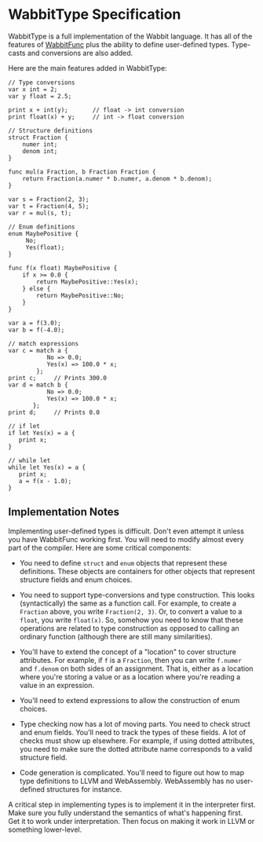 # WabbitType Specification

WabbitType is a full implementation of the Wabbit language.  It has
all of the features of [WabbitFunc](WabbitFunc.md) plus the ability to
define user-defined types.  Type-casts and conversions are also added.

Here are the main features added in WabbitType:

```
// Type conversions
var x int = 2;
var y float = 2.5;

print x + int(y);       // float -> int conversion
print float(x) + y;     // int -> float conversion

// Structure definitions
struct Fraction {
    numer int;
    denom int;
}

func mul(a Fraction, b Fraction Fraction {
    return Fraction(a.numer * b.numer, a.denom * b.denom);
}

var s = Fraction(2, 3);
var t = Fraction(4, 5);
var r = mul(s, t);

// Enum definitions
enum MaybePositive {
     No;
     Yes(float);
}

func f(x float) MaybePositive {
    if x >= 0.0 {
        return MaybePositive::Yes(x);
    } else {
        return MaybePositive::No;
    }
}

var a = f(3.0);
var b = f(-4.0);

// match expressions
var c = match a {
           No => 0.0;
           Yes(x) => 100.0 * x;
        };
print c;     // Prints 300.0
var d = match b {
           No => 0.0;
           Yes(x) => 100.0 * x;
       };
print d;     // Prints 0.0

// if let
if let Yes(x) = a {
   print x;
}

// while let
while let Yes(x) = a {
   print x;
   a = f(x - 1.0);
}

```

## Implementation Notes

Implementing user-defined types is difficult.  Don't even attempt it
unless you have WabbitFunc working first.  You will need to modify
almost every part of the compiler.  Here are some critical components:

* You need to define `struct` and `enum` objects that represent these
  definitions.  These objects are containers for other objects that
  represent structure fields and enum choices.

* You need to support type-conversions and type construction.  This looks (syntactically) the same as a function call.  For example, to create a `Fraction` above, you write `Fraction(2, 3)`.  Or, to convert a value to a `float`, you write `float(x)`.   So, somehow you need to know that these operations are related to type construction as opposed to calling an ordinary function (although there are still many similarities).

* You'll have to extend the concept of a "location" to cover structure attributes.  For example, if `f` is a `Fraction`, then you can write `f.numer` and `f.denom` on both sides of an assignment.  That is, either as a location where you're storing a value or as a location where you're reading a value in an expression.

* You'll need to extend expressions to allow the construction of enum choices.

* Type checking now has a lot of moving parts.  You need to check struct and enum fields. You'll need to track the types of these fields. A lot of checks must show up elsewhere. For example, if using dotted attributes, you need to make sure the dotted attribute name corresponds to a valid structure field.

* Code generation is complicated.  You'll need to figure out how to map type definitions to LLVM and WebAssembly.  WebAssembly has no user-defined structures for instance.

A critical step in implementing types is to implement it in the interpreter first. Make sure you fully understand the semantics of what's happening first.  Get it to work under interpretation.  Then focus on making it work in LLVM or something lower-level.
